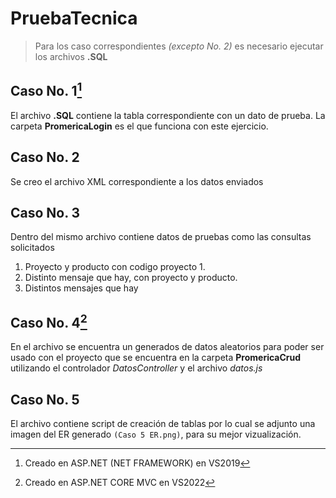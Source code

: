 # PruebaTecnica

>Para los caso correspondientes *(excepto No. 2)* es necesario ejecutar los archivos **.SQL** 
## Caso No. 1[^1]
El archivo **.SQL** contiene la tabla correspondiente con un dato de prueba. 
La carpeta **PromericaLogin** es el que funciona con este ejercicio.

## Caso No. 2
Se creo el archivo XML correspondiente a los datos enviados

## Caso No. 3
Dentro del mismo archivo contiene datos de pruebas como las consultas solicitados
1. Proyecto y producto con codigo proyecto 1.
1. Distinto mensaje que hay, con proyecto y producto.
1. Distintos mensajes que hay

## Caso No. 4[^2]
En el archivo se encuentra un generados de datos aleatorios para poder ser usado con el proyecto que se encuentra en la carpeta **PromericaCrud** utilizando el controlador *DatosController* y el archivo *datos.js*

## Caso No. 5
El archivo contiene script de creación de tablas por lo cual se adjunto una imagen del ER generado `(Caso 5 ER.png)`, para su mejor vizualización.



[^1]: Creado en ASP.NET (NET FRAMEWORK) en VS2019
[^2]: Creado en ASP.NET CORE MVC en VS2022